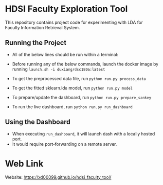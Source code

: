 # HDSI Faculty Exploration Tool

This repository contains project code for experimenting with LDA for Faculty Information Retrieval System.

## Running the Project
* All of the below lines should be run within a terminal:

* Before running any of the below commands, launch the docker image by running `launch.sh -i duxiang/dsc180a:latest`

* To get the preprocessed data file, run `python run.py process_data`
* To get the fitted sklearn.lda model, run `python run.py model`
* To prepare/update the dashboard, run `python run.py prepare_sankey`
* To run the live dashboard, run `python run.py run_dashboard`

## Using the Dashboard
* When executing `run_dashboard`, it will launch dash with a locally hosted port.
* It would require port-forwarding on a remote server.

# Web Link
Website: https://xd00099.github.io/hdsi_faculty_tool/
